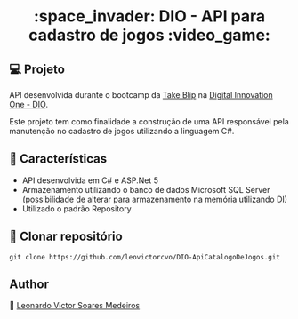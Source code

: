 <h1 align="center">:space_invader: DIO - API para cadastro de jogos :video_game:</h1>

## :computer: Projeto

API desenvolvida durante o bootcamp da [Take Blip](https://https://www.take.net/) na [Digital Innovation One - DIO](https://digitalinnovation.one/). 

Este projeto tem como finalidade a construção de uma API responsável pela manutenção no cadastro de jogos utilizando a linguagem C#.

## :wrench: Características

- API desenvolvida em C# e ASP.Net 5
- Armazenamento utilizando o banco de dados Microsoft SQL Server (possibilidade de alterar para armazenamento na memória utilizando DI)
- Utilizado o padrão Repository

## :floppy_disk: Clonar repositório

```git clone https://github.com/leovictorcvo/DIO-ApiCatalogoDeJogos.git```


## Author

:boy: [Leonardo Victor Soares Medeiros](https://github.com/leovictorcvo)

